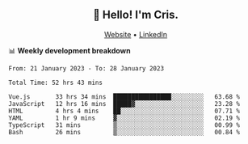 
<h2 align="center">👋 Hello! I'm Cris.</h2>
<p align="center">
  <a href="https://www.criscunas.dev">Website</a> •
  <a href="https://www.linkedin.com/in/cristophercunas/">LinkedIn</a> 
</p>


📊 **Weekly development breakdown**
<!--START_SECTION:waka-->

```text
From: 21 January 2023 - To: 28 January 2023

Total Time: 52 hrs 43 mins

Vue.js       33 hrs 34 mins  ████████████████░░░░░░░░░   63.68 %
JavaScript   12 hrs 16 mins  █████▓░░░░░░░░░░░░░░░░░░░   23.28 %
HTML         4 hrs 4 mins    ██░░░░░░░░░░░░░░░░░░░░░░░   07.71 %
YAML         1 hr 9 mins     ▓░░░░░░░░░░░░░░░░░░░░░░░░   02.19 %
TypeScript   31 mins         ▒░░░░░░░░░░░░░░░░░░░░░░░░   00.99 %
Bash         26 mins         ▒░░░░░░░░░░░░░░░░░░░░░░░░   00.84 %
```

<!--END_SECTION:waka-->
